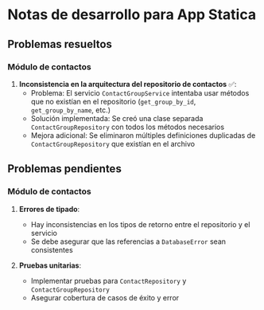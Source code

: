 # Notas de desarrollo para App Statica

## Problemas resueltos

### Módulo de contactos

1. **Inconsistencia en la arquitectura del repositorio de contactos** ✅:
   - Problema: El servicio `ContactGroupService` intentaba usar métodos que no existían en el repositorio (`get_group_by_id`, `get_group_by_name`, etc.)
   - Solución implementada: Se creó una clase separada `ContactGroupRepository` con todos los métodos necesarios
   - Mejora adicional: Se eliminaron múltiples definiciones duplicadas de `ContactGroupRepository` que existían en el archivo

## Problemas pendientes

### Módulo de contactos

1. **Errores de tipado**:
   - Hay inconsistencias en los tipos de retorno entre el repositorio y el servicio
   - Se debe asegurar que las referencias a `DatabaseError` sean consistentes

2. **Pruebas unitarias**:
   - Implementar pruebas para `ContactRepository` y `ContactGroupRepository`
   - Asegurar cobertura de casos de éxito y error
